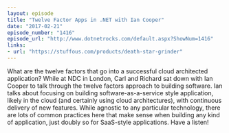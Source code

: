 ```yaml
---
layout: episode
title: "Twelve Factor Apps in .NET with Ian Cooper"
date: "2017-02-21"
episode_number: "1416"
episode_url: "http://www.dotnetrocks.com/default.aspx?ShowNum=1416"
links:
- url: "https://stuffous.com/products/death-star-grinder"
---
```


What are the twelve factors that go into a successful cloud architected application? While at NDC in London, Carl and Richard sat down with Ian Cooper to talk through the twelve factors approach to building software. Ian talks about focusing on building software-as-a-service style application, likely in the cloud (and certainly using cloud architectures), with continuous delivery of new features. While agnostic to any particular technology, there are lots of common practices here that make sense when building any kind of application, just doubly so for SaaS-style applications. Have a listen!
